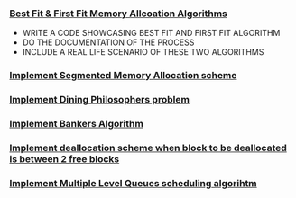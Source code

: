 ### [Best Fit & First Fit Memory Allcoation Algorithms](bestfit_and_firstfit.py)
- WRITE A CODE SHOWCASING BEST FIT AND FIRST FIT ALGORITHM  
- DO THE DOCUMENTATION OF THE PROCESS
- INCLUDE A REAL LIFE SCENARIO OF THESE TWO ALGORITHMS

### [Implement Segmented Memory Allocation scheme](segmented_memory_allocation.py)

### [Implement Dining Philosophers problem]()

### [Implement Bankers Algorithm](bankers_algorithm.py)

### [Implement deallocation scheme when block to be deallocated is between 2 free blocks](deallocation.py)

### [Implement Multiple Level Queues scheduling algorihtm](multiple_level_queue.py)
